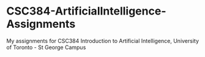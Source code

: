 # CSC384-ArtificialIntelligence-Assignments
My assignments for CSC384 Introduction to Artificial Intelligence, University of Toronto - St George Campus
